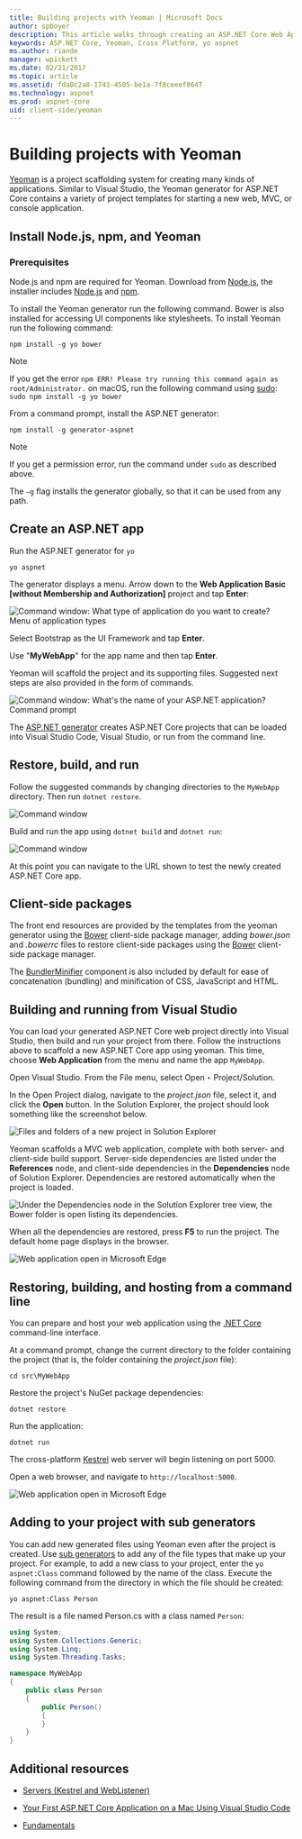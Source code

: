 ```yaml
---
title: Building projects with Yeoman | Microsoft Docs
author: spboyer
description: This article walks through creating an ASP.NET Core Web Application using the Yeoman generator.
keywords: ASP.NET Core, Yeoman, Cross Platform, yo aspnet
ms.author: riande
manager: wpickett
ms.date: 02/21/2017
ms.topic: article
ms.assetid: fda0c2a8-1743-4505-be1a-7f8ceeef8647
ms.technology: aspnet
ms.prod: aspnet-core
uid: client-side/yeoman
---
```

# Building projects with Yeoman

[Yeoman](http://yeoman.io/) is a project scaffolding system for creating many kinds of applications. Similar to Visual Studio, the Yeoman generator for ASP.NET Core contains a variety of project templates for starting a new web, MVC, or console application.

## Install Node.js, npm, and Yeoman

### Prerequisites

Node.js and npm are required for Yeoman. Download from [Node.js](https://nodejs.org/en/), the installer includes [Node.js](https://nodejs.org/en/) and [npm](https://www.npmjs.com/).

To install the Yeoman generator run the following command. Bower is also installed for accessing UI components like stylesheets.
To install Yeoman run the following command:

```console
npm install -g yo bower
```

>[!Note] 
>If you get the error `npm ERR! Please try running this command again as root/Administrator.` on macOS, run the following command using [sudo](https://developer.apple.com/library/mac/documentation/Darwin/Reference/ManPages/man8/sudo.8.html): `sudo npm install -g yo bower`

From a command prompt, install the ASP.NET generator:

```console
npm install -g generator-aspnet
```

> [!NOTE]
> If you get a permission error, run the command under `sudo` as described above.

The `–g` flag installs the generator globally, so that it can be used from any path.

## Create an ASP.NET app

Run the ASP.NET generator for `yo`

```console
yo aspnet
```

The generator displays a menu. Arrow down to the **Web Application Basic [without Membership and Authorization]** project and tap **Enter**:

![Command window: What type of application do you want to create? Menu of application types](yeoman/_static/yeoman-yo-aspnet.png)

Select Bootstrap as the UI Framework and tap **Enter**.

Use "**MyWebApp**" for the app name and then tap **Enter**.

Yeoman will scaffold the project and its supporting files. Suggested next steps are also provided in the form of commands.

![Command window: What's the name of your ASP.NET application? Command prompt](yeoman/_static/yeoman-yo-aspnet-created.png)

The [ASP.NET generator](https://www.npmjs.com/package/generator-aspnet) creates ASP.NET Core projects that can be loaded into Visual Studio Code, Visual Studio, or run from the command line.

## Restore, build, and run

Follow the suggested commands by changing directories to the `MyWebApp` directory. Then run `dotnet restore`.

![Command window](yeoman/_static/dotnet-restore.png)

Build and run the app using `dotnet build` and `dotnet run`:

![Command window](yeoman/_static/dotnet-build-run.png)

At this point you can navigate to the URL shown to test the newly created ASP.NET Core app.

## Client-side packages

The front end resources are provided by the templates from the yeoman generator using the [Bower](bower.md) client-side package manager, adding *bower.json* and *.bowerrc* files to restore client-side packages using the [Bower](bower.md) client-side package manager.

The [BundlerMinifier](https://github.com/madskristensen/BundlerMinifier/wiki) component is also included by default for ease of concatenation (bundling) and minification of CSS, JavaScript and HTML.

## Building and running from Visual Studio

You can load your generated ASP.NET Core web project directly into Visual Studio, then build and run your project from there. Follow the instructions above to scaffold a new ASP.NET Core app using yeoman. This time, choose **Web Application** from the menu and name the app `MyWebApp`.

Open Visual Studio. From the File menu, select Open ‣ Project/Solution.

In the Open Project dialog, navigate to the *project.json* file, select it, and click the **Open** button. In the Solution Explorer, the project should look something like the screenshot below.

![Files and folders of a new project in Solution Explorer](yeoman/_static/yeoman-solution.png)

Yeoman scaffolds a MVC web application, complete with both server- and client-side build support. Server-side dependencies are listed under the **References** node, and client-side dependencies in the **Dependencies** node of Solution Explorer. Dependencies are restored automatically when the project is loaded.

![Under the Dependencies node in the Solution Explorer tree view, the Bower folder is open listing its dependencies.](yeoman/_static/yeoman-loading-dependencies.png)

When all the dependencies are restored, press **F5** to run the project. The default home page displays in the browser.

![Web application open in Microsoft Edge](yeoman/_static/yeoman-home-page.png)

## Restoring, building, and hosting from a command line

You can prepare and host your web application using the [.NET Core](https://microsoft.com/net/core) command-line interface.

At a command prompt, change the current directory to the folder containing the project (that is, the folder containing the *project.json* file):

```console
cd src\MyWebApp
```

Restore the project's NuGet package dependencies:

```console
dotnet restore
```

Run the application:

```console
dotnet run
```

The cross-platform [Kestrel](../fundamentals/servers/kestrel.md) web server will begin listening on port 5000.

Open a web browser, and navigate to `http://localhost:5000`.

![Web application open in Microsoft Edge](yeoman/_static/yeoman-home-page_5000.png)

## Adding to your project with sub generators

You can add new generated files using Yeoman even after the project is created. Use [sub generators](https://www.github.com/omnisharp/generator-aspnet#sub-generators) to add any of the file types that make up your project. For example, to add a new class to your project, enter the `yo aspnet:Class` command followed by the name of the class. Execute the following command from the directory in which the file should be created:

```console
yo aspnet:Class Person
```

The result is a file named Person.cs with a class named `Person`:

```csharp
using System;
using System.Collections.Generic;
using System.Linq;
using System.Threading.Tasks;

namespace MyWebApp
{
    public class Person
    {
        public Person()
        {
        }
    }
}
```

## Additional resources

* [Servers (Kestrel and WebListener)](../fundamentals/servers/index.md)

* [Your First ASP.NET Core Application on a Mac Using Visual Studio Code](../tutorials/your-first-mac-aspnet.md)

* [Fundamentals](../fundamentals/index.md)
